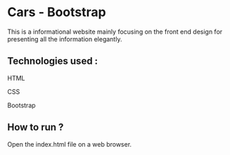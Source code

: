 # Cars - Bootstrap

This is a informational website mainly focusing on the front end design for presenting all the information elegantly.

## Technologies used :

HTML

CSS

Bootstrap

## How to run ?

Open the index.html file on a web browser.
